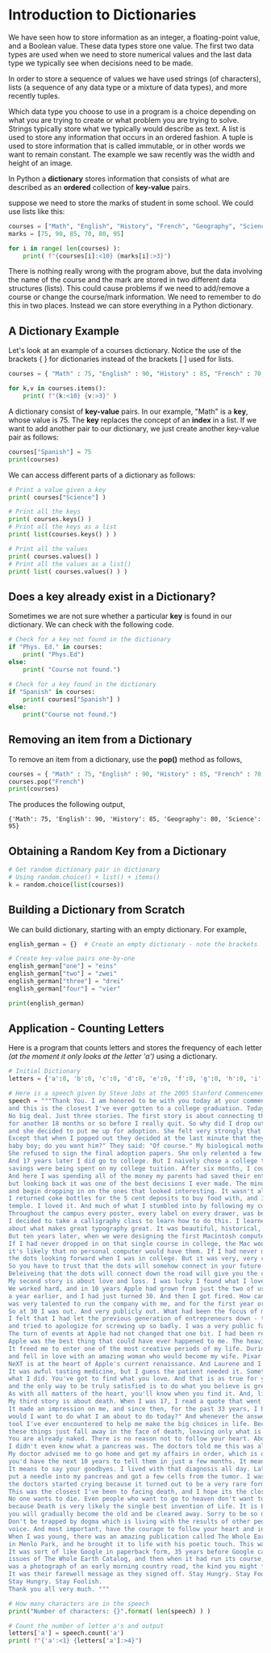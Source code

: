 # Introduction to Dictionaries

We have seen how to store information as an integer, a floating-point value, and a Boolean value. These data types store one value. The first two data types are used when we need to store numerical values and the last data type we typically see when decisions need to be made.

In order to store a sequence of values we have used strings (of characters), lists (a sequence of any data type or a mixture of data types), and more recently tuples.

Which data type you choose to use in a program is a choice depending on what you are trying to create or what problem you are trying to solve. Strings typically store what we typically would describe as text. A list is used to store any information that occurs in an ordered fashion. A tuple is used to store information that is called immutable, or in other words we want to remain constant. The example we saw recently was the width and height of an image.

In Python a **dictionary** stores information that consists of what are described as an **ordered** collection of **key-value** pairs.

suppose we need to store the marks of student in some school. We could use lists like this:

```python
courses = ["Math", "English", "History", "French", "Geography", "Science"]
marks = [75, 90, 85, 70, 80, 95]

for i in range( len(courses) ):
    print( f"{courses[i]:<10} {marks[i]:>3}")
```

There is nothing really wrong with the program above, but the data involving the name of the course and the mark are stored in two different data structures (lists). This could cause problems if we need to add/remove a course or change the course/mark information. We need to remember to do this in two places. Instead we can store everything in a Python dictionary.

## A Dictionary Example

Let's look at an example of a courses dictionary. Notice the use of the brackets { } for dictionaries instead of the brackets [ ] used for lists.

```python
courses = { "Math" : 75, "English" : 90, "History" : 85, "French" : 70, "Geography" : 80, "Science" : 95}

for k,v in courses.items():
    print( f"{k:<10} {v:>3}" )
```

A dictionary consist of **key-value** pairs. In our example, "Math" is a **key**, whose value is 75. The **key** replaces the concept of an **index** in a list. If we want to add another pair to our dictionary, we just create another key-value pair as follows:

```python
courses["Spanish"] = 75
print(courses)
```

We can access different parts of a dictionary as follows:

```python
# Print a value given a key
print( courses["Science"] )

# Print all the keys
print( courses.keys() )
# Print all the keys as a list
print( list(courses.keys() ) )

# Print all the values
print( courses.values() )
# Print all the values as a list()
print( list( courses.values() ) )
```

## Does a key already exist in a Dictionary?

Sometimes we are not sure whether a particular **key** is found in our dictionary. We can check with the following code.

```python
# Check for a key not found in the dictionary
if "Phys. Ed." in courses:
    print( "Phys.Ed")
else:
    print( "Course not found.")
    
# Check for a key found in the dictionary
if "Spanish" in courses:
    print( courses["Spanish"] )
else:
    print("Course not found.")
```

## Removing an item from a Dictionary

To remove an item from a dictionary, use the **pop()** method as follows,

```python
courses = { "Math" : 75, "English" : 90, "History" : 85, "French" : 70, "Geography" : 80, "Science" : 95}
courses.pop("French")
print(courses)
```

The produces the following output,

```
{'Math': 75, 'English': 90, 'History': 85, 'Geography': 80, 'Science': 95}
```

## Obtaining a Random Key from a Dictionary

```python
# Get random dictionary pair in dictionary
# Using random.choice() + list() + items()
k = random.choice(list(courses))
```

## Building a Dictionary from Scratch

We can build dictionary, starting with an empty dictionary. For example,

```python
english_german = {}  # Create an empty dictionary - note the brackets

# Create key-value pairs one-by-one
english_german["one"] = "eins"
english_german["two"] = "zwei"
english_german["three"] = "drei"
english_german["four"] = "vier"

print(english_german)
```

## Application - Counting Letters

Here is a program that counts letters and stores the frequency of each letter _(at the moment it only looks at the letter 'a')_ using a dictionary.

```python
# Initial Dictionary
letters = {'a':0, 'b':0, 'c':0, 'd':0, 'e':0, 'f':0, 'g':0, 'h':0, 'i':0, 'j':0, 'k':0, 'l':0, 'm':0, 'n':0, 'o':0, 'p':0, 'q':0, 'r':0, 's':0, 't':0, 'u':0, 'v':0, 'w':0, 'x':0, 'y':0, 'z':0}

# Here is a speech given by Steve Jobs at the 2005 Stanford Commencement Address - notice the triple quotes """ """ used to store a multiline string
speech = """Thank You. I am honored to be with you today at your commencement from one of the finest universities in the world. Truth be told I never graduated from college
and this is the closest I've ever gotten to a college graduation. Today I want to tell you three stories from my life. That's it.
No big deal. Just three stories. The first story is about connecting the dots. I dropped out of Reed College after the first 6 months, but then stayed around as a drop-in
for another 18 months or so before I really quit. So why did I drop out? It started before I was born. My biological mother was a young, unwed graduate student,
and she decided to put me up for adoption. She felt very strongly that I should be adopted by college graduates, so everything was all set for me to be adopted at birth by a lawyer and his wife.
Except that when I popped out they decided at the last minute that they really wanted a girl. So my parents, who were on a waiting list, got a call in the middle of the night asking: "We have an unexpected
baby boy; do you want him?" They said: "Of course." My biological mother later found out that my mother had never graduated from college and that my father had never graduated from high school.
She refused to sign the final adoption papers. She only relented a few months later when my parents promised that I would go to college. This was the start in my life.
And 17 years later I did go to college. But I naively chose a college that was almost as expensive as Stanford, and all of my working-class parents'
savings were being spent on my college tuition. After six months, I couldn't see the value in it. I had no idea what I wanted to do with my life and no idea how college was going to help me figure it out.
And here I was spending all of the money my parents had saved their entire life. So I decided to drop out and trust that it would all work out OK. It was pretty scary at the time,
but looking back it was one of the best decisions I ever made. The minute I dropped out I could stop taking the required classes that didn't interest me,
and begin dropping in on the ones that looked interesting. It wasn't all romantic. I didn't have a dorm room, so I slept on the floor in friends' rooms,
I returned coke bottles for the 5 cent deposits to buy food with, and I would walk the 7 miles across town every Sunday night to get one good meal a week at the Hare Krishna
temple. I loved it. And much of what I stumbled into by following my curiosity and intuition turned out to be priceless later on. Let me give you one example: Reed College at that time offered perhaps the best calligraphy instruction in the country.
Throughout the campus every poster, every label on every drawer, was beautifully hand calligraphed. Because I had dropped out and didn't have to take the normal classes,
I decided to take a calligraphy class to learn how to do this. I learned about serif and san serif typefaces, about varying the amount of space between different letter combinations,
about what makes great typography great. It was beautiful, historical, artistically subtle in a way that science can't capture, and I found it fascinating. None of this had even a hope of any practical application in my life.
But ten years later, when we were designing the first Macintosh computer, it all came back to me. And we designed it all into the Mac. It was the first computer with beautiful typography.
If I had never dropped in on that single course in college, the Mac would have never had multiple typefaces or proportionally spaced fonts. And since Windows just copied the Mac,
it's likely that no personal computer would have them. If I had never dropped out, I would have never dropped in on this calligraphy class, and personal computers might not have the wonderful typography that they do. Of course it was impossible to connect
the dots looking forward when I was in college. But it was very, very clear looking backwards ten years later. Again, you can't connect the dots looking forward; you can only connect them looking backwards.
So you have to trust that the dots will somehow connect in your future. You have to trust in something, your gut, destiny, life, karma, whatever.
Beleiveing that the dots will connect down the road will give you the confidence to follow your heart Even when it leads you off the well worn path, and that will make all the difference.
My second story is about love and loss. I was lucky I found what I loved to do early in life. Woz and I started Apple in my parents garage when I was 20.
We worked hard, and in 10 years Apple had grown from just the two of us in a garage into a $2 billion company with over 4000 employees. We had just released our finest creation the Macintosh
a year earlier, and I had just turned 30. And then I got fired. How can you get fired from a company you started? Well, as Apple grew we hired someone who I thought
was very talented to run the company with me, and for the first year or so things went well. But then our visions of the future began to diverge and eventually we had a falling out. When we did, our Board of Directors sided with him.
So at 30 I was out. And very publicly out. What had been the focus of my entire adult life was gone, and it was devastating. I really didn't know what to do for a few months.
I felt that I had let the previous generation of entrepreneurs down - that I had dropped the baton as it was being passed to me. I met with David Packard and Bob Noyce
and tried to apologize for screwing up so badly. I was a very public failure, and I even thought about running away from the valley. But something slowly began to dawn on me I still loved what I did.
The turn of events at Apple had not changed that one bit. I had been rejected, but I was still in love. And so I decided to start over. I didn't see it then, but it turned out that getting fired from
Apple was the best thing that could have ever happened to me. The heaviness of being successful was replaced by the lightness of being a beginner again, less sure about everything.
It freed me to enter one of the most creative periods of my life. During the next five years, I started a company named NeXT, another company named Pixar,
and fell in love with an amazing woman who would become my wife. Pixar went on to create the worlds first computer animated feature film, Toy Story, and is now the most successful animation studio in the world. In a remarkable turn of events, Apple bought NeXT, I returned to Apple, and the technology we developed at
NeXT is at the heart of Apple's current renaissance. And Laurene and I have a wonderful family together. I'm pretty sure none of this would have happened if I hadn't been fired from Apple.
It was awful tasting medicine, but I guess the patient needed it. Sometimes life hits you in the head with a brick. Don't lose faith. I'm convinced that the only thing that kept me going was that I loved
what I did. You've got to find what you love. And that is as true for your work as it is for your lovers. Your work is going to fill a large part of your life,
and the only way to be truly satisfied is to do what you believe is great work. And the only way to do great work is to love what you do. If you haven't found it yet, keep looking. Don't settle.
As with all matters of the heart, you'll know when you find it. And, like any great relationship, it just gets better and better as the years roll on. So keep looking. Don't settle.
My third story is about death. When I was 17, I read a quote that went something like: "If you live each day as if it was your last, someday you'll most certainly be right."
It made an impression on me, and since then, for the past 33 years, I have looked in the mirror every morning and asked myself: "If today were the last day of my life,
would I want to do what I am about to do today?" And whenever the answer has been "No" for too many days in a row, I know I need to change something. Remembering that I'll be dead soon is the most important
tool I've ever encountered to help me make the big choices in life. Because almost everything all external expectations, all pride, all fear of embarrassment or failure -
these things just fall away in the face of death, leaving only what is truly important. Remembering that you are going to die is the best way I know to avoid the trap of thinking you have something to lose.
You are already naked. There is no reason not to follow your heart. About a year ago I was diagnosed with cancer. I had a scan at 7:30 in the morning, and it clearly showed a tumor on my pancreas.
I didn't even know what a pancreas was. The doctors told me this was almost certainly a type of cancer that is incurable, and that I should expect to live no longer than three to six months.
My doctor advised me to go home and get my affairs in order, which is doctor's code for prepare to die. It means to try to tell your kids everything you thought
you'd have the next 10 years to tell them in just a few months. It means to make sure everything is buttoned up so that it will be as easy as possible for your family.
It means to say your goodbyes. I lived with that diagnosis all day. Later that evening I had a biopsy, where they stuck an endoscope down my throat, through my stomach and into my intestines,
put a needle into my pancreas and got a few cells from the tumor. I was sedated, but my wife, who was there, told me that when they viewed the cells under a microscope
the doctors started crying because it turned out to be a very rare form of pancreatic cancer that is curable with surgery. I had the surgery and thankfully I'm fine now.
This was the closest I've been to facing death, and I hope its the closest I get for a few more decades. Having lived through it, I can now say this to you with a bit more certainty than when death was a useful but purely intellectual concept:
No one wants to die. Even people who want to go to heaven don't want to die to get there. And yet death is the destination we all share. No one has ever escaped it. And that is as it should be,
because Death is very likely the single best invention of Life. It is Life's change agent. It clears out the old to make way for the new. Right now the new is you, but someday not too long from now,
you will gradually become the old and be cleared away. Sorry to be so dramatic, but it is quite true. Your time is limited, so don't waste it living someone else's life.
Don't be trapped by dogma which is living with the results of other people's thinking. Don't let the noise of others' opinions drown out your own inner
voice. And most important, have the courage to follow your heart and intuition. They somehow already know what you truly want to become. Everything else is secondary.
When I was young, there was an amazing publication called The Whole Earth Catalog, which was one of the bibles of my generation. It was created by a fellow named Stewart Brand not far from here
in Menlo Park, and he brought it to life with his poetic touch. This was in the late 1960's, before personal computers and desktop publishing, so it was all made with typewriters, scissors, and polaroid cameras.
It was sort of like Google in paperback form, 35 years before Google came along: it was idealistic, overflowing with neat tools, and great notions. Stewart and his team put out several
issues of The Whole Earth Catalog, and then when it had run its course, they put out a final issue. It was the mid-1970s, and I was your age. On the back cover of their final issue
was a photograph of an early morning country road, the kind you might find yourself hitchhiking on if you were so adventurous. Beneath it were the words: "Stay Hungry. Stay Foolish."
It was their farewell message as they signed off. Stay Hungry. Stay Foolish. And I have always wished that for myself. And now, as you graduate to begin anew, I wish that for you.
Stay Hungry. Stay Foolish.
Thank you all very much. """

# How many characters are in the speech
print("Number of characters: {}".format( len(speech) ) )

# Count the number of letter a's and output
letters['a'] = speech.count('a')
print( f"{'a':<1} {letters['a']:>4}")
```
